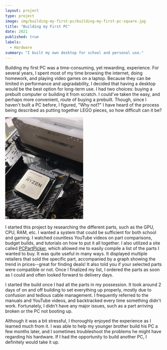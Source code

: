 ```yaml
---
layout: project
type: project
image: img/building-my-first-pc/building-my-first-pc-square.jpg
title: "Building my First PC"
date: 2021
published: true
labels:
  - Hardware
summary: "I built my own desktop for school and personal use."
---
```


Building my first PC was a time-consuming, yet rewarding, experience. For several years, I spent most of my time browsing the internet, doing homework, and playing video games on a laptop. Because they can be limited in performance and upgradability, I decided that having a desktop would be the best option for long-term use. I had two choices: buying a prebuilt computer or building it from scratch. I could've taken the easy, and perhaps more convenient, route of buying a prebuilt. Though, since I haven't built a PC before, I figured, "Why not?" I have heard of the process being described as putting together LEGO pieces, so how difficult can it be?

<img width="250px" 
     class="rounded float-start pe-4" 
     src="../img/building-my-first-pc/building-my-first-pc.jpg" >

I started this project by researching the different parts, such as the GPU, CPU, RAM, etc. I wanted a system that could be sufficient for both school and gaming. I watched countless YouTube videos on part comparisons, budget builds, and tutorials on how to put it all together. I also utilized a site called [PCPartPicker](https://pcpartpicker.com/), which allowed me to easily compile a list of the parts I wanted to buy. It was quite useful in many ways. It displayed multiple retailers that sold the specific part, accompanied by a graph showing the trend in prices--great for finding deals! It also told you if your selected parts were compatible or not. Once I finalized my list, I ordered the parts as soon as I could and often looked forward to delivery days.

I started the build once I had all the parts in my possession. It took around 2 days of on and off building to set everything up properly, mostly due to confusion and tedious cable management. I frequently referred to the manuals and YouTube videos, and backtracked every time something didn't work. Fortunately, I didn't have any major issues, such as a part arriving broken or the PC not booting up.

Although it was a bit stressful, I thoroughly enjoyed the experience as I learned much from it. I was able to help my younger brother build his PC a few months later, and I sometimes troubleshoot the problems he might have regarding his hardware. If I had the opportunity to build another PC, I definitely would take it up.

